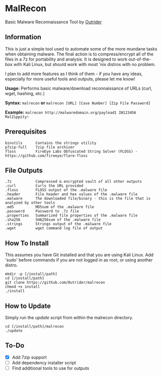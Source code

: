 # MalRecon
Basic Malware Reconnaissance Tool
by [Outrider](https://github.com/0utrider)

## Information
This is just a simple tool used to automate some of the more mundane tasks when obtaining malware. The final action is to compress/encrypt all of the files in a 7z for portability and analysis. It is designed to work out-of-the-box with Kali Linux, but should work with most 'nix distros with no problem.

I plan to add more features as I think of them - if you have any ideas, especially for more useful tools and outputs, please let me know!

**Usage:** Performs basic malware/download reconnaissance of URLs (curl, wget, hashing, etc.)

**Syntax:**		`malrecon` **or** `malrecon [URL] [Case Number] [Zip File Password]`

**Example:**	`malrecon http://malwaredomain.org/payload1 IN123456 MalZippity!`

## Prerequisites
```
binutils      Contains the strings utility
p7zip-full    7zip file archiver
floss         FireEye Labs Obfuscated String Solver (FLOSS) - https://github.com/fireeye/flare-floss
```

## File Outputs
```
.7z           Compressed & encrypted vault of all other outputs
.curl         Curls the URL provided
.floss        FLOSS output of the .malware file
.header       File header and hex values of the .malware file
.malware      The downloaded file/binary - this is the file that is analyzed by other tools
.md5          MD5sum of the .malware file
.password     Password to .7z file
.properties   Summarized file properties of the .malware file
.sha256       SHA256sum of the .malware file
.strings      Strings output of the .malware file
.wget         wget command log file of output
```

## How To Install
This assumes you have Git installed and that you are using Kali Linux. Add 'sudo' before commands if you are not logged in as root, or using another distro.

```
mkdir -p [/install/path]
cd [/install/path]
git clone https://github.com/0utrider/malrecon
chmod +x install
./install
```

## How to Update
Simply run the *update* script from within the malrecon directory.

```
cd [/install/path]/malrecon
./update
```

## To-Do
- [x] Add 7zip support
- [ ] Add dependency installer script
- [ ] Find additional tools to use for outputs
